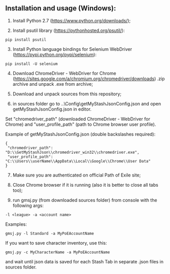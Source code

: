## Installation and usage (Windows):

1. Install Python 2.7 (https://www.python.org/downloads/);

2. Install psutil library (https://pythonhosted.org/psutil/):
```
pip install psutil
```

3. Install Python language bindings for Selenium WebDriver (https://pypi.python.org/pypi/selenium):
```
pip install -U selenium
```

4. Download ChromeDriver - WebDriver for Chrome (https://sites.google.com/a/chromium.org/chromedriver/downloads) .zip archive and unpack .exe from archive;

5. Download and unpack sources from this repository;

6. in sources folder go to ..\Config\getMyStashJsonConfig.json and open getMyStashJsonConfig.json in editor.

 Set "chromedriver_path" (downloaded ChromeDriver - WebDriver for Chrome) and "user_profile_path" (path to Chrome browser user profile).

 Example of getMyStashJsonConfig.json (double backslashes required):
 ```
 {
  "chromedriver_path": "D:\\GetMyStashJson\\chromedriver_win32\\chromedriver.exe",
  "user_profile_path": "C:\\Users\\userName\\AppData\\Local\\Google\\Chrome\\User Data"
}
```

7. Make sure you are authenticated on official Path of Exile site;

8. Close Chrome browser if it is running (also it is better to close all tabs too);

9. run gmsj.py (from downloaded sources folder) from console with the following args:
```
-l <league> -a <account name>
```

Examples:
```
gmsj.py -l Standard -a MyPoEAccountName
```
 If you want to save character inventory, use this:
```
gmsj.py -c MyCharacterName -a MyPoEAccountName 
```
and wait until json data is saved for each Stash Tab in separate .json files in sources folder.
